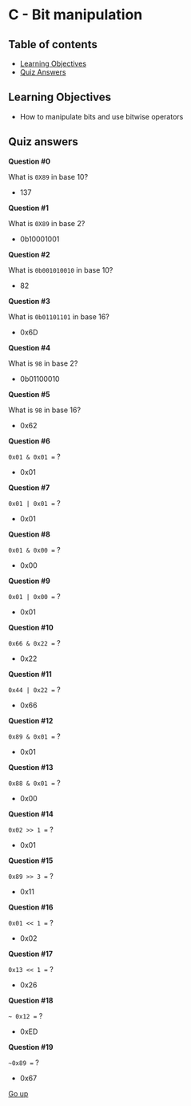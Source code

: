 # C - Bit manipulation

## Table of contents

   * [Learning Objectives](#learning-objectives)
   * [Quiz Answers](#quiz-answers)

## Learning Objectives

* How to manipulate bits and use bitwise operators

## Quiz answers

__Question #0__

What is `0X89` in base 10?
- 137

__Question #1__

What is `0X89` in base 2?
- 0b10001001

__Question #2__

What is `0b001010010` in base 10?
- 82

__Question #3__

What is `0b01101101` in base 16?
- 0x6D

__Question #4__

What is `98` in base 2?
- 0b01100010

__Question #5__

What is `98` in base 16?
- 0x62

__Question #6__

`0x01 & 0x01 =` ?
- 0x01

__Question #7__

`0x01 | 0x01 =` ?
- 0x01

__Question #8__

`0x01 & 0x00 =` ?
- 0x00

__Question #9__

`0x01 | 0x00 =` ?
- 0x01

__Question #10__

`0x66 & 0x22 =` ?
- 0x22

__Question #11__

`0x44 | 0x22 =` ?
- 0x66

__Question #12__

`0x89 & 0x01 =` ?
- 0x01

__Question #13__

`0x88 & 0x01 =` ?
- 0x00

__Question #14__

`0x02 >> 1 =` ?
- 0x01

__Question #15__

`0x89 >> 3 =` ?
- 0x11

__Question #16__

`0x01 << 1 =` ?
- 0x02

__Question #17__

`0x13 << 1 =` ?
- 0x26

__Question #18__

`~ 0x12 =` ?
- 0xED

__Question #19__

`~0x89 =` ?
- 0x67

[Go up](#table-of-contents)